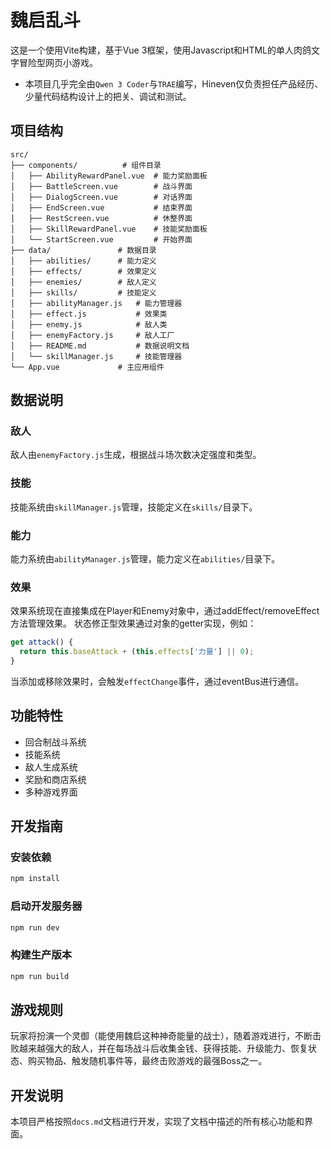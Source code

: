 # 魏启乱斗

这是一个使用Vite构建，基于Vue 3框架，使用Javascript和HTML的单人肉鸽文字冒险型网页小游戏。

* 本项目几乎完全由`Qwen 3 Coder`与`TRAE`编写，Hineven仅负责担任产品经历、少量代码结构设计上的把关、调试和测试。

## 项目结构

```
src/
├── components/          # 组件目录
│   ├── AbilityRewardPanel.vue  # 能力奖励面板
│   ├── BattleScreen.vue        # 战斗界面
│   ├── DialogScreen.vue        # 对话界面
│   ├── EndScreen.vue           # 结束界面
│   ├── RestScreen.vue          # 休整界面
│   ├── SkillRewardPanel.vue    # 技能奖励面板
│   └── StartScreen.vue         # 开始界面
├── data/               # 数据目录
│   ├── abilities/      # 能力定义
│   ├── effects/        # 效果定义
│   ├── enemies/        # 敌人定义
│   ├── skills/         # 技能定义
│   ├── abilityManager.js   # 能力管理器
│   ├── effect.js           # 效果类
│   ├── enemy.js            # 敌人类
│   ├── enemyFactory.js     # 敌人工厂
│   ├── README.md           # 数据说明文档
│   └── skillManager.js     # 技能管理器
└── App.vue             # 主应用组件
```

## 数据说明

### 敌人

敌人由`enemyFactory.js`生成，根据战斗场次数决定强度和类型。

### 技能

技能系统由`skillManager.js`管理，技能定义在`skills/`目录下。

### 能力

能力系统由`abilityManager.js`管理，能力定义在`abilities/`目录下。

### 效果

效果系统现在直接集成在Player和Enemy对象中，通过addEffect/removeEffect方法管理效果。
状态修正型效果通过对象的getter实现，例如：

```javascript
get attack() {
  return this.baseAttack + (this.effects['力量'] || 0);
}
```

当添加或移除效果时，会触发`effectChange`事件，通过eventBus进行通信。

## 功能特性

- 回合制战斗系统
- 技能系统
- 敌人生成系统
- 奖励和商店系统
- 多种游戏界面

## 开发指南

### 安装依赖

```bash
npm install
```

### 启动开发服务器

```bash
npm run dev
```

### 构建生产版本

```bash
npm run build
```

## 游戏规则

玩家将扮演一个灵御（能使用魏启这种神奇能量的战士），随着游戏进行，不断击败越来越强大的敌人，并在每场战斗后收集金钱、获得技能、升级能力、恢复状态、购买物品、触发随机事件等，最终击败游戏的最强Boss之一。

## 开发说明

本项目严格按照`docs.md`文档进行开发，实现了文档中描述的所有核心功能和界面。